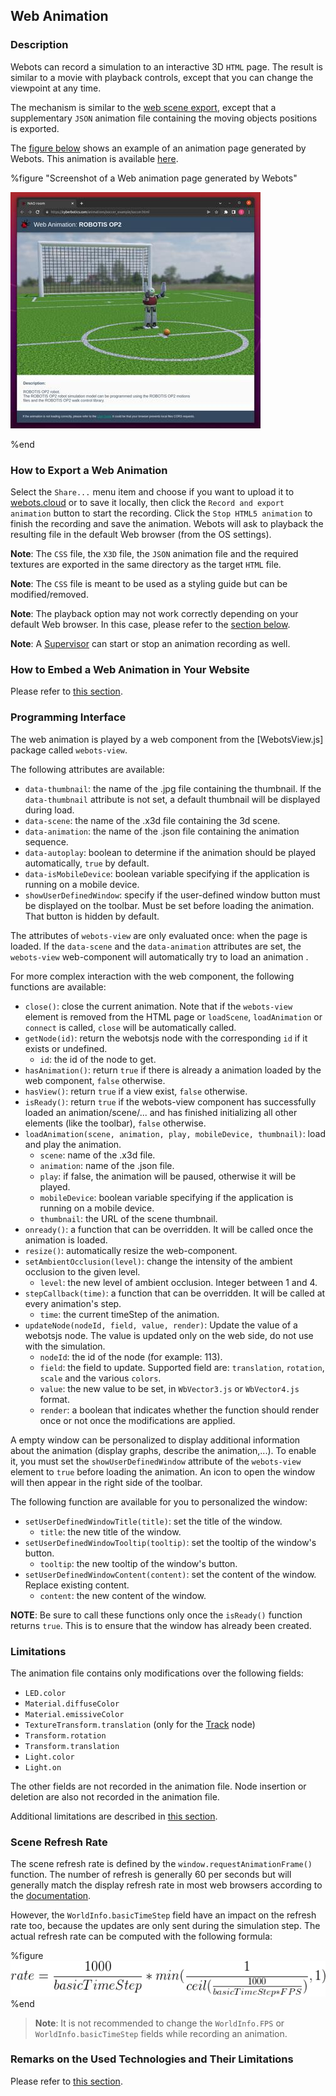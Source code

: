 ## Web Animation

### Description

Webots can record a simulation to an interactive 3D `HTML` page.
The result is similar to a movie with playback controls, except that you can change the viewpoint at any time.

The mechanism is similar to the [web scene export](web-scene.md), except that a supplementary `JSON` animation file containing the moving objects positions is exported.

The [figure below](#screenshot-of-a-web-animation-page-generated-by-webots) shows an example of an animation page generated by Webots. This animation is available [here](https://cyberbotics.com/animations/soccer_example/soccer.html).

%figure "Screenshot of a Web animation page generated by Webots"

![web-animation.png](images/web-animation.thumbnail.jpg)

%end

### How to Export a Web Animation

Select the `Share...` menu item and choose if you want to upload it to [webots.cloud](https://webots.cloud) or to save it locally, then click the `Record and export animation` button to start the recording.
Click the `Stop HTML5 animation` to finish the recording and save the animation.
Webots will ask to playback the resulting file in the default Web browser (from the OS settings).

**Note**: The `CSS` file, the `X3D` file, the `JSON` animation file and the required textures are exported in the same directory as the target `HTML` file.

**Note**: The `CSS` file is meant to be used as a styling guide but can be modified/removed.

**Note**: The playback option may not work correctly depending on your default Web browser.
In this case, please refer to the [section below](#remarks-on-the-used-technologies-and-their-limitations).

**Note**: A [Supervisor](supervisor-programming.md) can start or stop an animation recording as well.

### How to Embed a Web Animation in Your Website

Please refer to [this section](web-scene.md#how-to-embed-a-web-scene-in-your-website).

### Programming Interface

The web animation is played by a web component from the [WebotsView.js] package called `webots-view`.

The following attributes are available:
* `data-thumbnail`: the name of the .jpg file containing the thumbnail. If the `data-thumbnail` attribute is not set, a default thumbnail will be displayed during load.
* `data-scene`: the name of the .x3d file containing the 3d scene.
* `data-animation`: the name of the .json file containing the animation sequence.
* `data-autoplay`: boolean to determine if the animation should be played automatically, `true` by default.
* `data-isMobileDevice`: boolean variable specifying if the application is running on a mobile device.
* `showUserDefinedWindow`: specify if the user-defined window button must be displayed on the toolbar. Must be set before loading the animation. That button is hidden by default.

The attributes of `webots-view` are only evaluated once: when the page is loaded. If the `data-scene` and the `data-animation` attributes are set, the `webots-view` web-component will automatically try to load an animation .

For more complex interaction with the web component, the following functions are available:
* `close()`: close the current animation. Note that if the `webots-view` element is removed from the HTML page or `loadScene`, `loadAnimation` or `connect` is called, `close` will be automatically called.
* `getNode(id)`: return the webotsjs node with the corresponding `id` if it exists or undefined.
  * `id`: the id of the node to get.
* `hasAnimation()`: return `true` if there is already a animation loaded by the web component, `false` otherwise.
* `hasView()`: return `true` if a view exist, `false` otherwise.
* `isReady()`: return `true` if the webots-view component has successfully loaded an animation/scene/... and has finished initializing all other elements (like the toolbar), `false` otherwise.
* `loadAnimation(scene, animation, play, mobileDevice, thumbnail)`: load and play the animation.
  * `scene`: name of the .x3d file.
  * `animation`: name of the .json file.
  * `play`: if false, the animation will be paused, otherwise it will be played.
  * `mobileDevice`: boolean variable specifying if the application is running on a mobile device.
  * `thumbnail`: the URL of the scene thumbnail.
* `onready()`: a function that can be overridden. It will be called once the animation is loaded.
* `resize()`: automatically resize the web-component.
* `setAmbientOcclusion(level)`: change the intensity of the ambient occlusion to the given level.
    * `level`: the new level of ambient occlusion. Integer between 1 and 4.
* `stepCallback(time)`: a function that can be overridden. It will be called at every animation's step.
  * `time`: the current timeStep of the animation.
* `updateNode(nodeId, field, value, render)`: Update the value of a webotsjs node. The value is updated only on the web side, do not use with the simulation.
  * `nodeId`: the id of the node (for example: 113).
  * `field`: the field to update. Supported field are: `translation`, `rotation`, `scale` and the various `colors`.
  * `value`: the new value to be set, in `WbVector3.js` or `WbVector4.js` format.
  * `render`: a boolean that indicates whether the function should render once or not once the modifications are applied.

A empty window can be personalized to display additional information about the animation (display graphs, describe the animation,...).
To enable it, you must set the `showUserDefinedWindow` attribute of the `webots-view` element to `true` before loading the animation.
An icon to open the window will then appear in the right side of the toolbar.

The following function are available for you to personalized the window:
* `setUserDefinedWindowTitle(title)`: set the title of the window.
  * `title`: the new title of the window.
* `setUserDefinedWindowTooltip(tooltip)`: set the tooltip of the window's button.
  * `tooltip`: the new tooltip of the window's button.
* `setUserDefinedWindowContent(content)`: set the content of the window. Replace existing content.
  * `content`: the new content of the window.

**NOTE**: Be sure to call these functions only once the `isReady()` function returns `true`. This is to ensure that the window has already been created.

### Limitations

The animation file contains only modifications over the following fields:
- `LED.color`
- `Material.diffuseColor`
- `Material.emissiveColor`
- `TextureTransform.translation` (only for the [Track](../reference/track.md) node)
- `Transform.rotation`
- `Transform.translation`
- `Light.color`
- `Light.on`

The other fields are not recorded in the animation file.
Node insertion or deletion are also not recorded in the animation file.

Additional limitations are described in [this section](web-scene.md#limitations).

### Scene Refresh Rate

The scene refresh rate is defined by the `window.requestAnimationFrame()` function. The number of refresh is generally 60 per seconds but will generally match the display refresh rate in most web browsers according to the [documentation](https://developer.mozilla.org/en-US/docs/Web/API/Window/requestAnimationFrame).

However, the `WorldInfo.basicTimeStep` field have an impact on the refresh rate too, because the updates are only sent during the simulation step.
The actual refresh rate can be computed with the following formula:

%figure
![animation_refresh_rate_formula.png](images/animation_refresh_rate_formula.png)
%end

> **Note**: It is not recommended to change the `WorldInfo.FPS` or `WorldInfo.basicTimeStep` fields while recording an animation.

### Remarks on the Used Technologies and Their Limitations

Please refer to [this section](web-scene.md#remarks-on-the-used-technologies-and-their-limitations).

